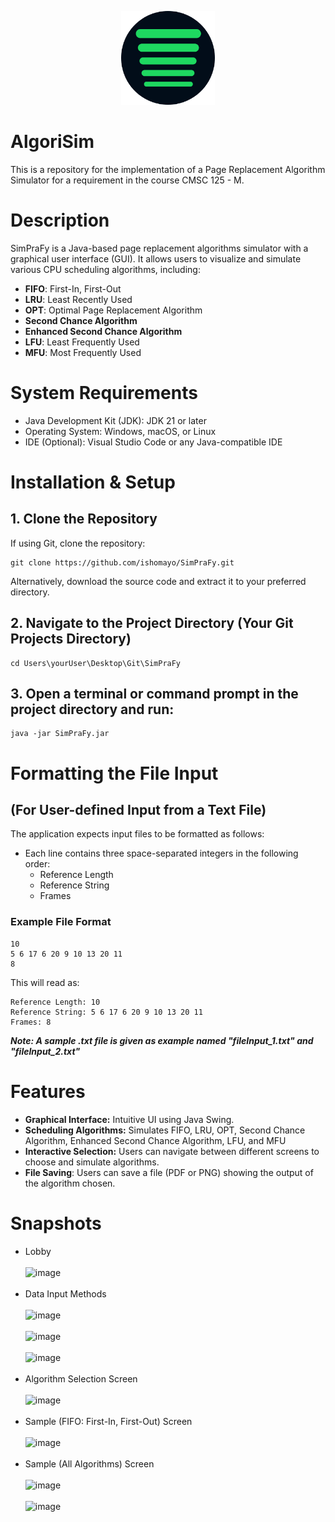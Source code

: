<p align="center">
  <img src="logo.png" alt="Logo" width="150">
</p>

# AlgoriSim
This is a repository for the implementation of a Page Replacement Algorithm Simulator for a requirement in the course CMSC 125 - M.

# Description
SimPraFy is a Java-based page replacement algorithms simulator with a graphical user interface (GUI). It allows users to visualize and simulate various CPU scheduling algorithms, including:

* **FIFO**: First-In, First-Out
* **LRU**: Least Recently Used
* **OPT**: Optimal Page Replacement Algorithm
* **Second Chance Algorithm**
* **Enhanced Second Chance Algorithm**
* **LFU**: Least Frequently Used
* **MFU**: Most Frequently Used

# System Requirements
* Java Development Kit (JDK): JDK 21 or later
* Operating System: Windows, macOS, or Linux
* IDE (Optional): Visual Studio Code or any Java-compatible IDE

# Installation & Setup
## 1. Clone the Repository
If using Git, clone the repository:<br/>
```
git clone https://github.com/ishomayo/SimPraFy.git
```
Alternatively, download the source code and extract it to your preferred directory.
## 2. Navigate to the Project Directory (Your Git Projects Directory)
```
cd Users\yourUser\Desktop\Git\SimPraFy
```
## 3. Open a terminal or command prompt in the project directory and run:
```
java -jar SimPraFy.jar
```

# Formatting the File Input 
## (For User-defined Input from a Text File)
The application expects input files to be formatted as follows:
* Each line contains three space-separated integers in the following order:
  - Reference Length
  - Reference String
  - Frames

### Example File Format
```
10
5 6 17 6 20 9 10 13 20 11
8
```
This will read as: <br/>
```
Reference Length: 10
Reference String: 5 6 17 6 20 9 10 13 20 11
Frames: 8
```
_**Note: A sample .txt file is given as example named "fileInput_1.txt" and "fileInput_2.txt"**_
# Features
* **Graphical Interface:** Intuitive UI using Java Swing.
* **Scheduling Algorithms:** Simulates FIFO, LRU, OPT, Second Chance Algorithm, Enhanced Second Chance Algorithm, LFU, and MFU
* **Interactive Selection:** Users can navigate between different screens to choose and simulate algorithms.
* **File Saving**: Users can save a file (PDF or PNG) showing the output of the algorithm chosen.

# Snapshots
* Lobby <br/><br/>![image](https://github.com/user-attachments/assets/b71cc52b-3c69-4c14-8d59-9f23fcfb9ac0)<br/><br/>
* Data Input Methods<br/><br/>![image](https://github.com/user-attachments/assets/01cd5346-36cc-47b5-9c9a-86811607f8d9)<br/><br/>![image](https://github.com/user-attachments/assets/2a8b0969-cfdc-4167-a7f0-810c8ad2416c)<br/><br/>![image](https://github.com/user-attachments/assets/dfe7605e-2087-415f-a12c-0ebdb32760e3)<br/><br/>
* Algorithm Selection Screen<br/><br/>![image](https://github.com/user-attachments/assets/127c95d8-6b22-41be-937b-25ccec3eaa01)<br/><br/>
* Sample (FIFO: First-In, First-Out) Screen<br/><br/>![image](https://github.com/user-attachments/assets/9e8a031b-00bb-4c10-9084-160080cc4012)<br/><br/>
* Sample (All Algorithms) Screen<br/><br/>![image](https://github.com/user-attachments/assets/e2b1f994-ce68-4663-b1d2-ad24dbf20a28)<br/><br/>![image](https://github.com/user-attachments/assets/f2f70a72-f5d1-47e5-b715-75336bcc7ba1)<br/><br/>












